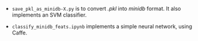 - `save_pkl_as_minidb-X.py` is to convert <em>.pkl</em> into <em>minidb</em> format. It also implements an SVM classifier.

- `classify_minidb_feats.ipynb` implements a simple neural network, using Caffe.

